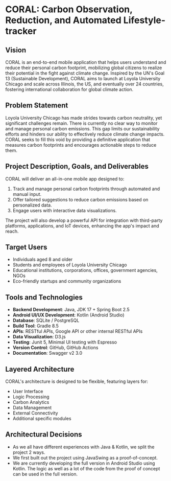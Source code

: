 # CORAL: Carbon Observation, Reduction, and Automated Lifestyle-tracker

## Vision
CORAL is an end-to-end mobile application that helps users understand and reduce their personal carbon footprint, mobilizing global citizens to realize their potential in the fight against climate change. Inspired by the UN's Goal 13 (Sustainable Development), CORAL aims to launch at Loyola University Chicago and scale across Illinois, the US, and eventually over 24 countries, fostering international collaboration for global climate action.

## Problem Statement
Loyola University Chicago has made strides towards carbon neutrality, yet significant challenges remain. There is currently no clear way to monitor and manage personal carbon emissions. This gap limits our sustainability efforts and hinders our ability to effectively reduce climate change impacts. CORAL seeks to fill this void by providing a definitive application that measures carbon footprints and encourages actionable steps to reduce them.

## Project Description, Goals, and Deliverables
CORAL will deliver an all-in-one mobile app designed to:
1. Track and manage personal carbon footprints through automated and manual input.
2. Offer tailored suggestions to reduce carbon emissions based on personalized data.
3. Engage users with interactive data visualizations.

The project will also develop a powerful API for integration with third-party platforms, applications, and IoT devices, enhancing the app's impact and reach.

## Target Users
- Individuals aged 8 and older
- Students and employees of Loyola University Chicago
- Educational institutions, corporations, offices, government agencies, NGOs
- Eco-friendly startups and community organizations

## Tools and Technologies
- **Backend Development**: Java, JDK 17 + Spring Boot 2.5
- **Android UI/UX Development**: Kotlin (Android Studio)
- **Database**: SQLite / PostgreSQL
- **Build Tool**: Gradle 8.5
- **APIs**: RESTful APIs, Google API or other internal RESTful APIs
- **Data Visualization**: D3.js
- **Testing**: Junit 5, Minimal UI testing with Espresso
- **Version Control**: GitHub, GitHub Actions
- **Documentation**: Swagger v2 3.0

## Layered Architecture
CORAL's architecture is designed to be flexible, featuring layers for:
- User Interface
- Logic Processing
- Carbon Analytics
- Data Management
- External Connectivity
- Additional specific modules

## Architectural Decisions
- As we all have different experiences with Java & Kotlin, we split the project 2 ways.
- We first built out the project using JavaSwing as a proof-of-concept. 
- We are currently developing the full version in Android Studio using Kotlin. The logic as well as a lot of the code from the proof of concept can be used in the full version.